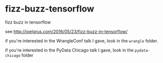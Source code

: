 # fizz-buzz-tensorflow

fizz buzz in tensorflow

see http://joelgrus.com/2016/05/23/fizz-buzz-in-tensorflow/

if you're interested in the WrangleConf talk I gave, look in the `wrangle` folder.

if you're interested in the PyData Chicago talk I gave, look in the `pydata-chicago` folder
